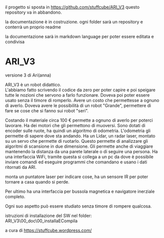 il progetto si sposta in https://github.com/stuffcube/ARI_V3
questo repository va in abbandono.

la documentazione è in costruzione.
ogni folder sarà un repository e conterrà un proprio readme

la documentazione sarà in markdown language per poter essere editata e condivisa



# ARI_V3
versione 3 di Ari(anna)

ARI_V3 è un robot didattico.  
L'abbiamo fatto scrivendo il codice da zero per poter capire e poi speigare tutte le nozioni che servono a farlo funzionare.
Doveva poi poter essere usato senza il timore di romperlo. 
Avere un costo che permettesse a ognuno di averlo.
Doveva avere le possibilità di un robot "Grande", permettere di fare se cose che si fanno sui robot "seri".


Costando il materiale circa 100 € permette a ognuno di averlo per poterci lavorare.
Ha dei motori che gli permettono di muoversi. Sono dotati di encoder sulle ruote, ha quindi un algoritmo di odometria. L'odometria gli permette di sapere dove sta andando.
Ha un Lidar, un radar laser, montato su un servo che permette di ruotarlo. Questo permette di analizzare gli algoritmi di scansione in due dimensione.
Gli permette anche di viaggiare mantenendo la distanza da una parete laterale o di seguire una persona.
Ha una interfaccia WiFi, tramite questa si collega a un pc da dove è possibile inviare comandi ed eseguire programmi che comandano e usano i dati ritornati da ARI.

monta un puntatore laser per indicare cose, ha un sensore IR per poter tornare a casa quando si perde.

Per ultimo ha una interfaccia per bussola magnetica e navigatore inerziale completo.

Ogni suo aspetto può essere studiato 
senza timore di rompere qualcosa.



istruzioni di installazione del SW nel folder:
ARI_V3\00_doc\00_installaECompila


a cura di https://stuffcube.wordpress.com/
